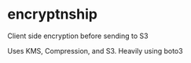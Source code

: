 # encryptnship

Client side encryption before sending to S3

Uses KMS, Compression, and S3. Heavily using boto3 
